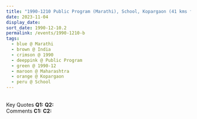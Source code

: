 ```yaml
---
title: "1990-1210 Public Program (Marathi), School, Kopargaon (41 kms from Śhrīrāmpur), Maharashtra, India"
date: 2023-11-04
display_date: 
sort_date: 1990-12-10.2
permalink: /events/1990-1210-b
tags:
  - blue @ Marathi
  - brown @ India
  - crimson @ 1990
  - deeppink @ Public Program
  - green @ 1990-12
  - maroon @ Maharashtra
  - orange @ Kopargaon
  - peru @ School  
---
```


<br>

<wave-list>
  <list-title color="DarkSeaGreen" width="55">Key Quotes</list-title>
  <list-item color="BlanchedAlmond" width="280"><b>Q1:</b> <i></i></list-item>
  <list-item color="Lavender" width="280"><b>Q2:</b> <i></i></list-item>
</wave-list>

<br>

<wave-list>
  <list-title color="DarkSeaGreen" width="55">Comments</list-title>
  <list-item color="BlanchedAlmond" width="280"><b>C1:</b> <i></i></list-item>
  <list-item color="Lavender" width="280"><b>C2:</b> <i></i></list-item>
</wave-list>